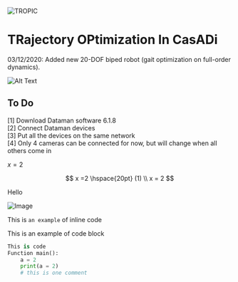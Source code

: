 ![TROPIC](https://github.com/fevrem/TOPIC/blob/master/logo.png)

# TRajectory OPtimization In CasADi

03/12/2020: Added new 20-DOF biped robot (gait optimization on full-order dynamics).


![Alt Text](https://github.com/fevrem/TOPIC/blob/master/examples/spatial-20-dof-biped/anim_biped_20_DOF.gif)


## To Do
[1] Download Dataman software 6.1.8  
[2] Connect Dataman devices  
[3] Put all the devices on the same network  
[4] Only 4 cameras can be connected for now, but will change when all others come in

$x = 2$

$$
x =2  \hspace{20pt} (1) \\ 
x = 2
$$

Hello



![Image](capture.PNG)

This is `an example` of inline code

This is an example of code block
```python
This is code
Function main():
    a = 2
    print(a = 2)
    # this is one comment    
```

